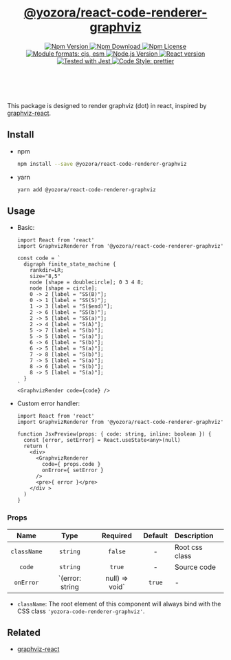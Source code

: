 <header>
  <h1 align="center">
    <a href="https://github.com/yozorajs/yozora-react/tree/main/packages/code-renderer-graphviz#readme">@yozora/react-code-renderer-graphviz</a>
  </h1>
  <div align="center">
    <a href="https://www.npmjs.com/package/@yozora/react-code-renderer-graphviz">
      <img
        alt="Npm Version"
        src="https://img.shields.io/npm/v/@yozora/react-code-renderer-graphviz.svg"
      />
    </a>
    <a href="https://www.npmjs.com/package/@yozora/react-code-renderer-graphviz">
      <img
        alt="Npm Download"
        src="https://img.shields.io/npm/dm/@yozora/react-code-renderer-graphviz.svg"
      />
    </a>
    <a href="https://www.npmjs.com/package/@yozora/react-code-renderer-graphviz">
      <img
        alt="Npm License"
        src="https://img.shields.io/npm/l/@yozora/react-code-renderer-graphviz.svg"
      />
    </a>
    <a href="#install">
      <img
        alt="Module formats: cjs, esm"
        src="https://img.shields.io/badge/module_formats-cjs%2C%20esm-green.svg"
      />
    </a>
    <a href="https://github.com/nodejs/node">
      <img
        alt="Node.js Version"
        src="https://img.shields.io/node/v/@yozora/react-code-renderer-graphviz"
      />
    </a>
    <a href="https://github.com/facebook/react">
      <img
        alt="React version"
        src="https://img.shields.io/npm/dependency-version/@yozora/react-code-renderer-graphviz/peer/react"
      />
    </a>
    <a href="https://github.com/facebook/jest">
      <img
        alt="Tested with Jest"
        src="https://img.shields.io/badge/tested_with-jest-9c465e.svg"
      />
    </a>
    <a href="https://github.com/prettier/prettier">
      <img
        alt="Code Style: prettier"
        src="https://img.shields.io/badge/code_style-prettier-ff69b4.svg?style=flat-square"
      />
    </a>
  </div>
</header>
<br/>

This package is designed to render graphviz (dot) in react, inspired by [graphviz-react][]. 


## Install

* npm

  ```bash
  npm install --save @yozora/react-code-renderer-graphviz
  ```

* yarn

  ```bash
  yarn add @yozora/react-code-renderer-graphviz
  ```

## Usage

* Basic:

  ```tsx
  import React from 'react'
  import GraphvizRenderer from '@yozora/react-code-renderer-graphviz'

  const code = `
    digraph finite_state_machine {
      rankdir=LR;
      size="8,5"
      node [shape = doublecircle]; 0 3 4 8;
      node [shape = circle];
      0 -> 2 [label = "SS(B)"];
      0 -> 1 [label = "SS(S)"];
      1 -> 3 [label = "S($end)"];
      2 -> 6 [label = "SS(b)"];
      2 -> 5 [label = "SS(a)"];
      2 -> 4 [label = "S(A)"];
      5 -> 7 [label = "S(b)"];
      5 -> 5 [label = "S(a)"];
      6 -> 6 [label = "S(b)"];
      6 -> 5 [label = "S(a)"];
      7 -> 8 [label = "S(b)"];
      7 -> 5 [label = "S(a)"];
      8 -> 6 [label = "S(b)"];
      8 -> 5 [label = "S(a)"];
    }
  `
  <GraphvizRender code={code} />
  ```

* Custom error handler:

  ```tsx
  import React from 'react'
  import GraphvizRenderer from '@yozora/react-code-renderer-graphviz'

  function JsxPreview(props: { code: string, inline: boolean }) {
    const [error, setError] = React.useState<any>(null)
    return (
      <div>
        <GraphvizRenderer 
          code={ props.code }
          onError={ setError }
        />
        <pre>{ error }</pre>
      </div >
    )
  }
  ```

### Props

Name      | Type                              | Required  | Default     | Description
:--------:|:---------------------------------:|:---------:|:-----------:|:-------------
`className` | `string`              | `false`   | -       | Root css class
`code`    | `string`                          | `true`    | -           | Source code
`onError` | `(error: string | null) => void`  | `true`    | -           | Error callback

* `className`: The root element of this component will always bind with the
  CSS class `'yozora-code-renderer-graphviz'`.


## Related

* [graphviz-react][]


[graphviz-react]: https://github.com/DomParfitt/graphviz-react
